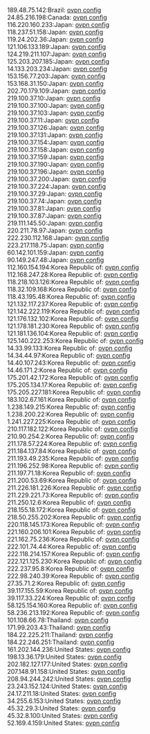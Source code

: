 189.48.75.142:Brazil: [ovpn config](vpn/189_48_75_142.ovpn)  
24.85.216.198:Canada: [ovpn config](vpn/24_85_216_198.ovpn)  
116.220.160.233:Japan: [ovpn config](vpn/116_220_160_233.ovpn)  
118.237.51.158:Japan: [ovpn config](vpn/118_237_51_158.ovpn)  
119.24.202.36:Japan: [ovpn config](vpn/119_24_202_36.ovpn)  
121.106.133.189:Japan: [ovpn config](vpn/121_106_133_189.ovpn)  
124.219.211.107:Japan: [ovpn config](vpn/124_219_211_107.ovpn)  
125.203.207.185:Japan: [ovpn config](vpn/125_203_207_185.ovpn)  
14.133.203.234:Japan: [ovpn config](vpn/14_133_203_234.ovpn)  
153.156.77.203:Japan: [ovpn config](vpn/153_156_77_203.ovpn)  
153.168.31.150:Japan: [ovpn config](vpn/153_168_31_150.ovpn)  
202.70.179.109:Japan: [ovpn config](vpn/202_70_179_109.ovpn)  
219.100.37.10:Japan: [ovpn config](vpn/219_100_37_10.ovpn)  
219.100.37.100:Japan: [ovpn config](vpn/219_100_37_100.ovpn)  
219.100.37.103:Japan: [ovpn config](vpn/219_100_37_103.ovpn)  
219.100.37.11:Japan: [ovpn config](vpn/219_100_37_11.ovpn)  
219.100.37.126:Japan: [ovpn config](vpn/219_100_37_126.ovpn)  
219.100.37.131:Japan: [ovpn config](vpn/219_100_37_131.ovpn)  
219.100.37.154:Japan: [ovpn config](vpn/219_100_37_154.ovpn)  
219.100.37.158:Japan: [ovpn config](vpn/219_100_37_158.ovpn)  
219.100.37.159:Japan: [ovpn config](vpn/219_100_37_159.ovpn)  
219.100.37.190:Japan: [ovpn config](vpn/219_100_37_190.ovpn)  
219.100.37.196:Japan: [ovpn config](vpn/219_100_37_196.ovpn)  
219.100.37.200:Japan: [ovpn config](vpn/219_100_37_200.ovpn)  
219.100.37.224:Japan: [ovpn config](vpn/219_100_37_224.ovpn)  
219.100.37.29:Japan: [ovpn config](vpn/219_100_37_29.ovpn)  
219.100.37.74:Japan: [ovpn config](vpn/219_100_37_74.ovpn)  
219.100.37.81:Japan: [ovpn config](vpn/219_100_37_81.ovpn)  
219.100.37.87:Japan: [ovpn config](vpn/219_100_37_87.ovpn)  
219.111.145.50:Japan: [ovpn config](vpn/219_111_145_50.ovpn)  
220.211.78.97:Japan: [ovpn config](vpn/220_211_78_97.ovpn)  
222.230.112.168:Japan: [ovpn config](vpn/222_230_112_168.ovpn)  
223.217.118.75:Japan: [ovpn config](vpn/223_217_118_75.ovpn)  
60.142.101.159:Japan: [ovpn config](vpn/60_142_101_159.ovpn)  
90.149.247.48:Japan: [ovpn config](vpn/90_149_247_48.ovpn)  
112.160.154.194:Korea Republic of: [ovpn config](vpn/112_160_154_194.ovpn)  
112.168.247.28:Korea Republic of: [ovpn config](vpn/112_168_247_28.ovpn)  
118.218.103.126:Korea Republic of: [ovpn config](vpn/118_218_103_126.ovpn)  
118.32.109.168:Korea Republic of: [ovpn config](vpn/118_32_109_168.ovpn)  
118.43.195.48:Korea Republic of: [ovpn config](vpn/118_43_195_48.ovpn)  
121.132.117.237:Korea Republic of: [ovpn config](vpn/121_132_117_237.ovpn)  
121.142.222.119:Korea Republic of: [ovpn config](vpn/121_142_222_119.ovpn)  
121.176.132.102:Korea Republic of: [ovpn config](vpn/121_176_132_102.ovpn)  
121.178.181.230:Korea Republic of: [ovpn config](vpn/121_178_181_230.ovpn)  
121.181.136.104:Korea Republic of: [ovpn config](vpn/121_181_136_104.ovpn)  
125.140.222.253:Korea Republic of: [ovpn config](vpn/125_140_222_253.ovpn)  
14.33.99.133:Korea Republic of: [ovpn config](vpn/14_33_99_133.ovpn)  
14.34.44.97:Korea Republic of: [ovpn config](vpn/14_34_44_97.ovpn)  
14.40.107.243:Korea Republic of: [ovpn config](vpn/14_40_107_243.ovpn)  
14.46.171.2:Korea Republic of: [ovpn config](vpn/14_46_171_2.ovpn)  
175.201.42.172:Korea Republic of: [ovpn config](vpn/175_201_42_172.ovpn)  
175.205.134.17:Korea Republic of: [ovpn config](vpn/175_205_134_17.ovpn)  
175.205.227.181:Korea Republic of: [ovpn config](vpn/175_205_227_181.ovpn)  
183.102.67.161:Korea Republic of: [ovpn config](vpn/183_102_67_161.ovpn)  
1.238.149.215:Korea Republic of: [ovpn config](vpn/1_238_149_215.ovpn)  
1.238.200.22:Korea Republic of: [ovpn config](vpn/1_238_200_22.ovpn)  
1.241.227.225:Korea Republic of: [ovpn config](vpn/1_241_227_225.ovpn)  
210.117.182.122:Korea Republic of: [ovpn config](vpn/210_117_182_122.ovpn)  
210.90.254.2:Korea Republic of: [ovpn config](vpn/210_90_254_2.ovpn)  
211.178.57.224:Korea Republic of: [ovpn config](vpn/211_178_57_224.ovpn)  
211.184.137.84:Korea Republic of: [ovpn config](vpn/211_184_137_84.ovpn)  
211.193.49.235:Korea Republic of: [ovpn config](vpn/211_193_49_235.ovpn)  
211.196.252.98:Korea Republic of: [ovpn config](vpn/211_196_252_98.ovpn)  
211.197.71.18:Korea Republic of: [ovpn config](vpn/211_197_71_18.ovpn)  
211.200.53.69:Korea Republic of: [ovpn config](vpn/211_200_53_69.ovpn)  
211.226.181.226:Korea Republic of: [ovpn config](vpn/211_226_181_226.ovpn)  
211.229.221.73:Korea Republic of: [ovpn config](vpn/211_229_221_73.ovpn)  
211.250.12.6:Korea Republic of: [ovpn config](vpn/211_250_12_6.ovpn)  
218.155.18.172:Korea Republic of: [ovpn config](vpn/218_155_18_172.ovpn)  
218.50.255.202:Korea Republic of: [ovpn config](vpn/218_50_255_202.ovpn)  
220.118.145.173:Korea Republic of: [ovpn config](vpn/220_118_145_173.ovpn)  
221.160.206.101:Korea Republic of: [ovpn config](vpn/221_160_206_101.ovpn)  
221.162.75.236:Korea Republic of: [ovpn config](vpn/221_162_75_236.ovpn)  
222.101.74.44:Korea Republic of: [ovpn config](vpn/222_101_74_44.ovpn)  
222.118.214.157:Korea Republic of: [ovpn config](vpn/222_118_214_157.ovpn)  
222.121.125.230:Korea Republic of: [ovpn config](vpn/222_121_125_230.ovpn)  
222.237.95.8:Korea Republic of: [ovpn config](vpn/222_237_95_8.ovpn)  
222.98.240.39:Korea Republic of: [ovpn config](vpn/222_98_240_39.ovpn)  
27.35.71.2:Korea Republic of: [ovpn config](vpn/27_35_71_2.ovpn)  
39.117.155.59:Korea Republic of: [ovpn config](vpn/39_117_155_59.ovpn)  
39.117.33.224:Korea Republic of: [ovpn config](vpn/39_117_33_224.ovpn)  
58.125.154.160:Korea Republic of: [ovpn config](vpn/58_125_154_160.ovpn)  
58.236.213.192:Korea Republic of: [ovpn config](vpn/58_236_213_192.ovpn)  
101.108.66.78:Thailand: [ovpn config](vpn/101_108_66_78.ovpn)  
171.99.203.43:Thailand: [ovpn config](vpn/171_99_203_43.ovpn)  
184.22.225.211:Thailand: [ovpn config](vpn/184_22_225_211.ovpn)  
184.22.246.251:Thailand: [ovpn config](vpn/184_22_246_251.ovpn)  
161.202.144.236:United States: [ovpn config](vpn/161_202_144_236.ovpn)  
198.13.36.179:United States: [ovpn config](vpn/198_13_36_179.ovpn)  
202.182.127.177:United States: [ovpn config](vpn/202_182_127_177.ovpn)  
207.148.91.158:United States: [ovpn config](vpn/207_148_91_158.ovpn)  
208.94.244.242:United States: [ovpn config](vpn/208_94_244_242.ovpn)  
23.243.152.124:United States: [ovpn config](vpn/23_243_152_124.ovpn)  
24.17.211.18:United States: [ovpn config](vpn/24_17_211_18.ovpn)  
34.255.6.153:United States: [ovpn config](vpn/34_255_6_153.ovpn)  
45.32.29.3:United States: [ovpn config](vpn/45_32_29_3.ovpn)  
45.32.8.100:United States: [ovpn config](vpn/45_32_8_100.ovpn)  
52.169.4.159:United States: [ovpn config](vpn/52_169_4_159.ovpn)  
